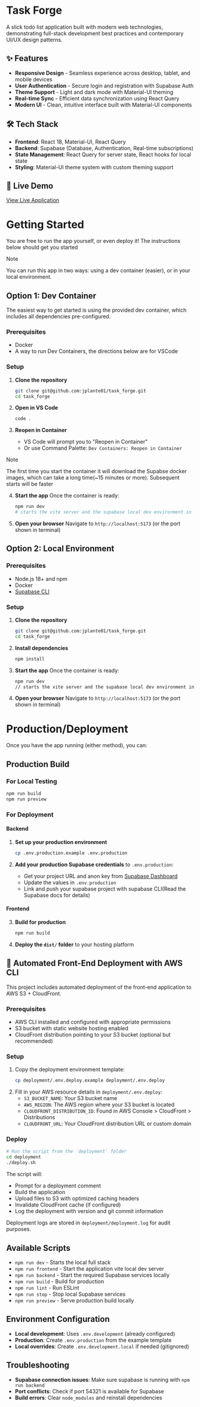 # Task Forge

A slick todo list application built with modern web technologies, demonstrating full-stack development best practices and contemporary UI/UX design patterns.

## ✨ Features

- **Responsive Design** - Seamless experience across desktop, tablet, and mobile devices
- **User Authentication** - Secure login and registration with Supabase Auth
- **Theme Support** - Light and dark mode with Material-UI theming
- **Real-time Sync** - Efficient data synchronization using React Query
- **Modern UI** - Clean, intuitive interface built with Material-UI components

## 🛠️ Tech Stack

- **Frontend**: React 18, Material-UI, React Query
- **Backend**: Supabase (Database, Authentication, Real-time subscriptions)
- **State Management**: React Query for server state, React hooks for local state
- **Styling**: Material-UI theme system with custom theming support

## 🚀 Live Demo

[View Live Application](https://taskforge.jplante.dev)

# Getting Started

You are free to run the app yourself, or even deploy it! The instructions below should get you started

> [!NOTE]
> You can run this app in two ways: using a dev container (easier), or in your local environment.

## Option 1: Dev Container

The easiest way to get started is using the provided dev container, which includes all dependencies pre-configured.

### Prerequisites
- Docker
- A way to run Dev Containers, the directions below are for VSCode

### Setup
1. **Clone the repository**
   ```bash
   git clone git@github.com:jplante01/task_forge.git
   cd task_forge
   ```

2. **Open in VS Code**
   ```bash
   code .
   ```

3. **Reopen in Container**
   - VS Code will prompt you to "Reopen in Container"
   - Or use Command Palette: `Dev Containers: Reopen in Container`

> [!NOTE]
> The first time you start the container it will download the Supabse docker images, which can take a long time(~15 minutes or more). Subsequent starts will be faster

4. **Start the app**
   Once the container is ready:
   ```bash
   npm run dev
   # starts the vite server and the supabase local dev environment in one command
   ```

5. **Open your browser**
   Navigate to `http://localhost:5173` (or the port shown in terminal)

## Option 2: Local Environment

### Prerequisites
- Node.js 18+ and npm
- Docker
- [Supabase CLI](https://supabase.com/docs/guides/cli/getting-started)

### Setup

1. **Clone the repository**
   ```bash
   git clone git@github.com:jplante01/task_forge.git
   cd task_forge
   ```

2. **Install dependencies**
   ```bash
   npm install
   ```

3. **Start the app**
   Once the container is ready:
   ```bash
   npm run dev
   // starts the vite server and the supabase local dev environment in one command
   ```

4. **Open your browser**
   Navigate to `http://localhost:5173` (or the port shown in terminal)


# Production/Deployment

Once you have the app running (either method), you can:

## Production Build

### For Local Testing
```bash
npm run build
npm run preview
```

### For Deployment

#### Backend
1. **Set up your production environment**
   ```bash
   cp .env.production.example .env.production
   ```
   
2. **Add your production Supabase credentials** to `.env.production`:
   - Get your project URL and anon key from [Supabase Dashboard](https://supabase.com/dashboard)
   - Update the values in `.env.production`
   - Link and push your supabase project with supabase CLI(Read the Supabase docs for details)

#### Frontend
3. **Build for production**
   ```bash
   npm run build
   ```

4. **Deploy the `dist/` folder** to your hosting platform


## 🚀 Automated Front-End Deployment with AWS CLI

This project includes automated deployment of the front-end application to AWS S3 + CloudFront.

### Prerequisites
- AWS CLI installed and configured with appropriate permissions
- S3 bucket with static website hosting enabled
- CloudFront distribution pointing to your S3 bucket (optional but recommended)

### Setup
1. Copy the deployment environment template:
   ```bash
   cp deployment/.env.deploy.example deployment/.env.deploy
   ```
2. Fill in your AWS resource details in `deployment/.env.deploy`:
   - `S3_BUCKET_NAME`: Your S3 bucket name
   - `AWS_REGION`: The AWS region where your S3 bucket is located
   - `CLOUDFRONT_DISTRIBUTION_ID`: Found in AWS Console > CloudFront > Distributions
   - `CLOUDFRONT_URL`: Your CloudFront distribution URL or custom domain

### Deploy
```bash
# Run the script from the `deployment` folder
cd deployment
./deploy.sh
```

The script will:
- Prompt for a deployment comment
- Build the application
- Upload files to S3 with optimized caching headers
- Invalidate CloudFront cache (if configured)
- Log the deployment with version and git commit information

Deployment logs are stored in `deployment/deployment.log` for audit purposes.

## Available Scripts

- `npm run dev` - Starts the local full stack
- `npm run frontend` - Start the application vite local dev server 
- `npm run backend` - Start the required Supabase services locally
- `npm run build` - Build for production
- `npm run lint` - Run ESLint
- `npm run stop` - Stop local Supabase services
- `npm run preview` - Serve production build locally

## Environment Configuration

- **Local development**: Uses `.env.development` (already configured)
- **Production**: Create `.env.production` from the example template
- **Local overrides**: Create `.env.development.local` if needed (gitignored)

## Troubleshooting

- **Supabase connection issues**: Make sure supabase is running with `npm run backend`
- **Port conflicts**: Check if port 54321 is available for Supabase
- **Build errors**: Clear `node_modules` and reinstall dependencies